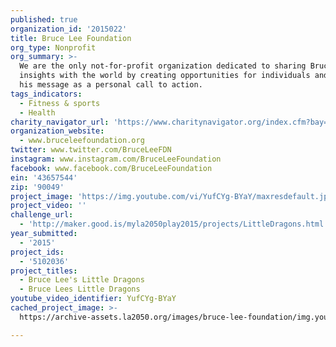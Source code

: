 ```yaml
---
published: true
organization_id: '2015022'
title: Bruce Lee Foundation
org_type: Nonprofit
org_summary: >-
  We are the only not-for-profit organization dedicated to sharing Bruce Lee’s
  insights with the world by creating opportunities for individuals and applying
  his message as a personal call to action.
tags_indicators:
  - Fitness & sports
  - Health
charity_navigator_url: 'https://www.charitynavigator.org/index.cfm?bay=search.profile&ein=43657544'
organization_website:
  - www.bruceleefoundation.org
twitter: www.twitter.com/BruceLeeFDN
instagram: www.instagram.com/BruceLeeFoundation
facebook: www.facebook.com/BruceLeeFoundation
ein: '43657544'
zip: '90049'
project_image: 'https://img.youtube.com/vi/YufCYg-BYaY/maxresdefault.jpg'
project_video: ''
challenge_url:
  - 'http://maker.good.is/myla2050play2015/projects/LittleDragons.html'
year_submitted:
  - '2015'
project_ids:
  - '5102036'
project_titles:
  - Bruce Lee's Little Dragons
  - Bruce Lees Little Dragons
youtube_video_identifier: YufCYg-BYaY
cached_project_image: >-
  https://archive-assets.la2050.org/images/bruce-lee-foundation/img.youtube.com/vi/YufCYg-BYaY/maxresdefault.jpg

---
```

